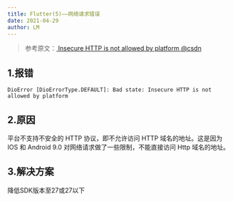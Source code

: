 ```yaml
---
title: Flutter(5)——网络请求错误
date: 2021-04-29
author: LM
---
```


> 参考原文：[ Insecure HTTP is not allowed by platform @csdn ](https://blog.csdn.net/weixin_44137575/article/details/109045633)

## 1.报错

```
DioError [DioErrorType.DEFAULT]: Bad state: Insecure HTTP is not allowed by platform
```

## 2.原因

平台不支持不安全的 HTTP 协议，即不允许访问 HTTP 域名的地址。这是因为 IOS 和 Android 9.0 对网络请求做了一些限制，不能直接访问 Http 域名的地址。

## 3.解决方案

降低SDK版本至27或27以下

